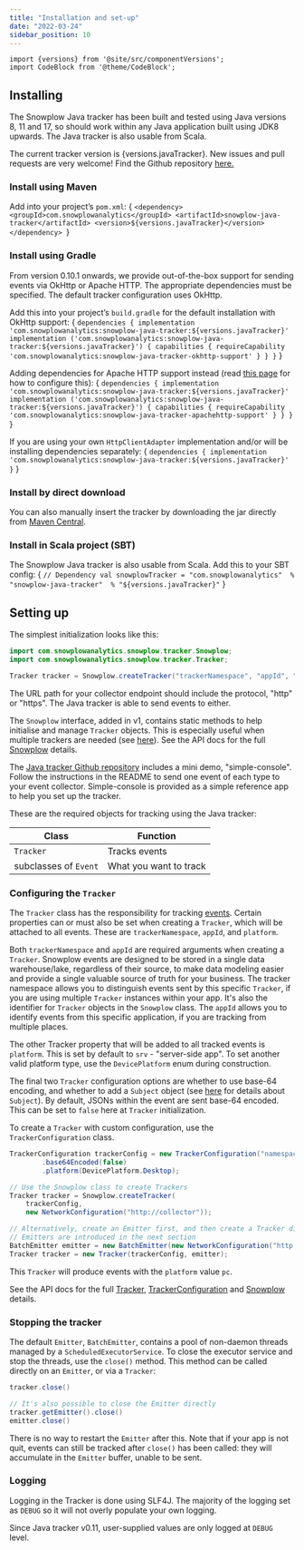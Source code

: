 ```yaml
---
title: "Installation and set-up"
date: "2022-03-24"
sidebar_position: 10
---
```


```mdx-code-block
import {versions} from '@site/src/componentVersions';
import CodeBlock from '@theme/CodeBlock';
```

## Installing

The Snowplow Java tracker has been built and tested using Java versions 8, 11 and 17, so should work within any Java application built using JDK8 upwards. The Java tracker is also usable from Scala. 

<p>The current tracker version is {versions.javaTracker}. New issues and pull requests are very welcome! Find the Github repository <a href="https://github.com/snowplow/snowplow-java-tracker">here.</a></p> 

### Install using Maven
Add into your project’s `pom.xml`:
<CodeBlock language="xml">{
`<dependency>
    <groupId>com.snowplowanalytics</groupId>
    <artifactId>snowplow-java-tracker</artifactId>
    <version>${versions.javaTracker}</version>
</dependency>
`}</CodeBlock>

### Install using Gradle
From version 0.10.1 onwards, we provide out-of-the-box support for sending events via OkHttp or Apache HTTP. The appropriate dependencies must be specified. The default tracker configuration uses OkHttp.  

Add this into your project’s `build.gradle` for the default installation with OkHttp support:
<CodeBlock language="gradle">{
`dependencies {
    implementation 'com.snowplowanalytics:snowplow-java-tracker:${versions.javaTracker}'
    implementation ('com.snowplowanalytics:snowplow-java-tracker:${versions.javaTracker}') {
        capabilities {
            requireCapability 'com.snowplowanalytics:snowplow-java-tracker-okhttp-support'
        }
    }
}`
}</CodeBlock>

Adding dependencies for Apache HTTP support instead (read [this page](/docs/sources/trackers/java-tracker/configuring-how-events-are-sent/index.md) for how to configure this):
<CodeBlock language="gradle">{
`dependencies {
    implementation 'com.snowplowanalytics:snowplow-java-tracker:${versions.javaTracker}'
    implementation ('com.snowplowanalytics:snowplow-java-tracker:${versions.javaTracker}') {
        capabilities {
            requireCapability 'com.snowplowanalytics:snowplow-java-tracker-apachehttp-support'
        }
    }
}`
}</CodeBlock>

If you are using your own `HttpClientAdapter` implementation and/or will be installing dependencies separately:
<CodeBlock language="gradle">{
`dependencies {
    implementation 'com.snowplowanalytics:snowplow-java-tracker:${versions.javaTracker}'
}`
}</CodeBlock>

### Install by direct download
You can also manually insert the tracker by downloading the jar directly from [Maven Central](https://search.maven.org/search?q=a:snowplow-java-tracker).

### Install in Scala project (SBT)
The Snowplow Java tracker is also usable from Scala. Add this to your SBT config:
<CodeBlock language="scala">{
`// Dependency
val snowplowTracker = "com.snowplowanalytics"  % "snowplow-java-tracker"  % "${versions.javaTracker}"`
}</CodeBlock>

## Setting up

The simplest initialization looks like this:
```java
import com.snowplowanalytics.snowplow.tracker.Snowplow;
import com.snowplowanalytics.snowplow.tracker.Tracker;

Tracker tracker = Snowplow.createTracker("trackerNamespace", "appId", "http://collectorEndpoint");
```
The URL path for your collector endpoint should include the protocol, "http" or "https". The Java tracker is able to send events to either.  

The `Snowplow` interface, added in v1, contains static methods to help initialise and manage `Tracker` objects. This is especially useful when multiple trackers are needed (see [here](/docs/sources/trackers/java-tracker/using-multiple-trackers/index.md)). See the API docs for the full [Snowplow](https://snowplow.github.io/snowplow-java-tracker/index.html?com/snowplowanalytics/snowplow/tracker/Snowplow.html) details.

The [Java tracker Github repository](https://github.com/snowplow/snowplow-java-tracker) includes a mini demo, "simple-console". Follow the instructions in the README to send one event of each type to your event collector. Simple-console is provided as a simple reference app to help you set up the tracker.

These are the required objects for tracking using the Java tracker:

| Class                 | Function               |
|-----------------------|------------------------|
| `Tracker`             | Tracks events          |
| subclasses of `Event` | What you want to track |

### Configuring the `Tracker`

The `Tracker` class has the responsibility for tracking [events](/docs/sources/trackers/java-tracker/tracking-events/index.md). Certain properties can or must also be set when creating a `Tracker`, which will be attached to all events. These are `trackerNamespace`, `appId`, and `platform`.

Both `trackerNamespace` and `appId` are required arguments when creating a `Tracker`. Snowplow events are designed to be stored in a single data warehouse/lake, regardless of their source, to make data modeling easier and provide a single valuable source of truth for your business. The tracker namespace allows you to distinguish events sent by this specific `Tracker`, if you are using multiple `Tracker` instances within your app. It's also the identifier for `Tracker` objects in the `Snowplow` class. The `appId` allows you to identify events from this specific application, if you are tracking from multiple places. 

The other Tracker property that will be added to all tracked events is `platform`. This is set by default to `srv` - "server-side app". To set another valid platform type, use the `DevicePlatform` enum during construction.

The final two `Tracker` configuration options are whether to use base-64 encoding, and whether to add a `Subject` object (see [here](/docs/sources/trackers/java-tracker/tracking-specific-client-side-properties/index.md) for details about `Subject`). By default, JSONs within the event are sent base-64 encoded. This can be set to `false` here at `Tracker` initialization.

To create a `Tracker` with custom configuration, use the `TrackerConfiguration` class. 
```java
TrackerConfiguration trackerConfig = new TrackerConfiguration("namespace", "appId")
        .base64Encoded(false)
        .platform(DevicePlatform.Desktop);

// Use the Snowplow class to create Trackers
Tracker tracker = Snowplow.createTracker(
    trackerConfig,
    new NetworkConfiguration("http://collector"));

// Alternatively, create an Emitter first, and then create a Tracker directly
// Emitters are introduced in the next section
BatchEmitter emitter = new BatchEmitter(new NetworkConfiguration("http://collector"));
Tracker tracker = new Tracker(trackerConfig, emitter);
```
This `Tracker` will produce events with the `platform` value `pc`.

See the API docs for the full [Tracker](https://snowplow.github.io/snowplow-java-tracker/index.html?com/snowplowanalytics/snowplow/tracker/Tracker.html), [TrackerConfiguration](https://snowplow.github.io/snowplow-java-tracker/index.html?com/snowplowanalytics/snowplow/tracker/configuration/TrackerConfiguration.html) and [Snowplow](https://snowplow.github.io/snowplow-java-tracker/index.html?com/snowplowanalytics/snowplow/tracker/Snowplow.html) details.

### Stopping the tracker

The default `Emitter`, `BatchEmitter`, contains a pool of non-daemon threads managed by a `ScheduledExecutorService`. To close the executor service and stop the threads, use the `close()` method. This method can be called directly on an `Emitter`, or via a `Tracker`:

```java
tracker.close()

// It's also possible to close the Emitter directly
tracker.getEmitter().close()
emitter.close()
```

There is no way to restart the `Emitter` after this. Note that if your app is not quit, events can still be tracked after `close()` has been called: they will accumulate in the `Emitter` buffer, unable to be sent.

### Logging

Logging in the Tracker is done using SLF4J. The majority of the logging set as `DEBUG` so it will not overly populate your own logging.

Since Java tracker v0.11, user-supplied values are only logged at `DEBUG` level.
